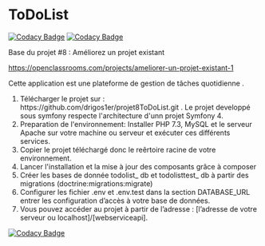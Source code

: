 ToDoList
========

[![Codacy Badge](https://api.codacy.com/project/badge/Grade/84ec28a0fea44b398acfcc75a9209796)](https://app.codacy.com/gh/drigos1er/projet8ToDoList?utm_source=github.com&utm_medium=referral&utm_content=drigos1er/projet8ToDoList&utm_campaign=Badge_Grade)
[![Codacy Badge](https://api.codacy.com/project/badge/Grade/84ec28a0fea44b398acfcc75a9209796)](https://app.codacy.com/gh/drigos1er/projet8ToDoList?utm_source=github.com&utm_medium=referral&utm_content=drigos1er/projet8ToDoList&utm_campaign=Badge_Grade_Settings)

Base du projet #8 : Améliorez un projet existant

https://openclassrooms.com/projects/ameliorer-un-projet-existant-1

Cette application est une plateforme de gestion de tâches quotidienne .

<ol>
<li>Télécharger le projet sur : https://github.com/drigos1er/projet8ToDoList.git . Le projet developpé sous symfony respecte l'architecture d'unn projet Symfony 4.
</li>
<li>Preparation de l'environnement: Installer PHP 7.3, MySQL et le serveur Apache sur votre machine ou serveur et exécuter ces différents services.</li>
<li>Copier le projet téléchargé donc le reêrtoire racine de votre environnement.</li>
<li>Lancer l'installation et la mise à jour des composants grâce à composer</li>
<li>Créer les bases de donnée todolist_ db et todolisttest_ db à partir des migrations (doctrine:migrations:migrate)</li>
<li>Configurer les fichier .env et .env.test dans la section DATABASE_URL entrer les configuration d’accès à votre base de données.</li>
<li>Vous pouvez accéder au projet à partir de l’adresse : [l’adresse de votre serveur ou localhost]/[webserviceapi].</li>
</ol>

[![Codacy Badge](https://app.codacy.com/project/badge/Grade/ca4c5bb06eb94a238fec8c5f0e0b0c97)](https://www.codacy.com/gh/drigos1er/projet8ToDoList/dashboard?utm_source=github.com&amp;utm_medium=referral&amp;utm_content=drigos1er/projet8ToDoList&amp;utm_campaign=Badge_Grade)
